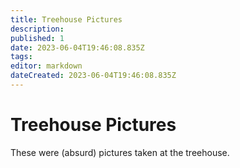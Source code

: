 ```yaml
---
title: Treehouse Pictures
description: 
published: 1
date: 2023-06-04T19:46:08.835Z
tags: 
editor: markdown
dateCreated: 2023-06-04T19:46:08.835Z
---
```


# Treehouse Pictures
These were (absurd) pictures taken at the treehouse.

